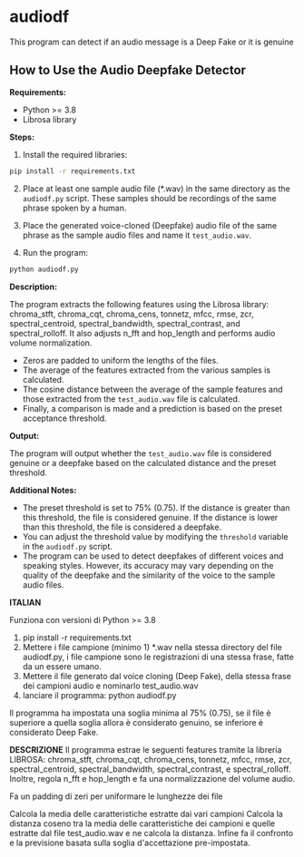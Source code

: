# audiodf
This program can detect if an audio message is a Deep Fake or it is genuine
## How to Use the Audio Deepfake Detector 

**Requirements:**

- Python >= 3.8
- Librosa library

**Steps:**

1. Install the required libraries:
```bash
pip install -r requirements.txt
```

2. Place at least one sample audio file (*.wav) in the same directory as the `audiodf.py` script. These samples should be recordings of the same phrase spoken by a human.

3. Place the generated voice-cloned (Deepfake) audio file of the same phrase as the sample audio files and name it `test_audio.wav`.

4. Run the program:
```bash
python audiodf.py
```

**Description:**

The program extracts the following features using the Librosa library: chroma_stft, chroma_cqt, chroma_cens, tonnetz, mfcc, rmse, zcr, spectral_centroid, spectral_bandwidth, spectral_contrast, and spectral_rolloff. It also adjusts n_fft and hop_length and performs audio volume normalization.

- Zeros are padded to uniform the lengths of the files.
- The average of the features extracted from the various samples is calculated.
- The cosine distance between the average of the sample features and those extracted from the `test_audio.wav` file is calculated.
- Finally, a comparison is made and a prediction is based on the preset acceptance threshold.

**Output:**

The program will output whether the `test_audio.wav` file is considered genuine or a deepfake based on the calculated distance and the preset threshold.

**Additional Notes:**

- The preset threshold is set to 75% (0.75). If the distance is greater than this threshold, the file is considered genuine. If the distance is lower than this threshold, the file is considered a deepfake.
- You can adjust the threshold value by modifying the `threshold` variable in the `audiodf.py` script.
- The program can be used to detect deepfakes of different voices and speaking styles. However, its accuracy may vary depending on the quality of the deepfake and the similarity of the voice to the sample audio files.

**ITALIAN** 

Funziona con versioni di Python >= 3.8

1) pip install -r requirements.txt
2) Mettere i file campione (minimo 1) *.wav nella stessa directory del file audiodf.py, i file campione sono le registrazioni di una stessa frase, fatte da un essere umano.
3) Mettere il file generato dal voice cloning (Deep Fake), della stessa frase dei campioni audio e nominarlo test_audio.wav
4) lanciare il programma:
   python audiodf.py

Il programma ha impostata una soglia minima al 75% (0.75), se il file è superiore a quella soglia allora è considerato genuino, se inferiore è considerato Deep Fake.

**DESCRIZIONE**
Il programma estrae le seguenti features tramite la libreria LIBROSA:
chroma_stft, chroma_cqt, chroma_cens, tonnetz, mfcc, rmse, zcr, spectral_centroid, spectral_bandwidth, spectral_contrast, e spectral_rolloff. 
Inoltre, regola n_fft e hop_length e fa una normalizzazione del volume audio.

Fa un padding di zeri per uniformare le lunghezze dei file

Calcola la media delle caratteristiche estratte dai vari campioni
Calcola la distanza coseno tra la media delle caratteristiche dei campioni e quelle estratte dal file test_audio.wav e ne calcola la distanza.
Infine fa il confronto e la previsione basata sulla soglia d'accettazione pre-impostata.
